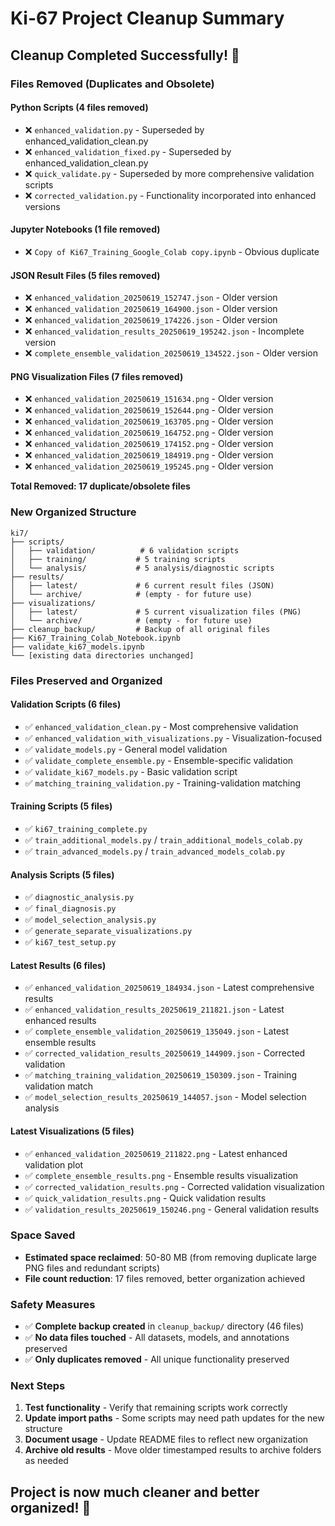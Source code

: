 # Ki-67 Project Cleanup Summary

## Cleanup Completed Successfully! 🎉

### Files Removed (Duplicates and Obsolete)

#### Python Scripts (4 files removed)
- ❌ `enhanced_validation.py` - Superseded by enhanced_validation_clean.py
- ❌ `enhanced_validation_fixed.py` - Superseded by enhanced_validation_clean.py  
- ❌ `quick_validate.py` - Superseded by more comprehensive validation scripts
- ❌ `corrected_validation.py` - Functionality incorporated into enhanced versions

#### Jupyter Notebooks (1 file removed)
- ❌ `Copy of Ki67_Training_Google_Colab copy.ipynb` - Obvious duplicate

#### JSON Result Files (5 files removed)
- ❌ `enhanced_validation_20250619_152747.json` - Older version
- ❌ `enhanced_validation_20250619_164900.json` - Older version
- ❌ `enhanced_validation_20250619_174226.json` - Older version
- ❌ `enhanced_validation_results_20250619_195242.json` - Incomplete version
- ❌ `complete_ensemble_validation_20250619_134522.json` - Older version

#### PNG Visualization Files (7 files removed)
- ❌ `enhanced_validation_20250619_151634.png` - Older version
- ❌ `enhanced_validation_20250619_152644.png` - Older version
- ❌ `enhanced_validation_20250619_163705.png` - Older version
- ❌ `enhanced_validation_20250619_164752.png` - Older version
- ❌ `enhanced_validation_20250619_174152.png` - Older version
- ❌ `enhanced_validation_20250619_184919.png` - Older version
- ❌ `enhanced_validation_20250619_195245.png` - Older version

**Total Removed: 17 duplicate/obsolete files**

### New Organized Structure

```
ki7/
├── scripts/
│   ├── validation/          # 6 validation scripts
│   ├── training/           # 5 training scripts
│   └── analysis/           # 5 analysis/diagnostic scripts
├── results/
│   ├── latest/             # 6 current result files (JSON)
│   └── archive/            # (empty - for future use)
├── visualizations/
│   ├── latest/             # 5 current visualization files (PNG)
│   └── archive/            # (empty - for future use)
├── cleanup_backup/         # Backup of all original files
├── Ki67_Training_Colab_Notebook.ipynb
├── validate_ki67_models.ipynb
└── [existing data directories unchanged]
```

### Files Preserved and Organized

#### Validation Scripts (6 files)
- ✅ `enhanced_validation_clean.py` - Most comprehensive validation
- ✅ `enhanced_validation_with_visualizations.py` - Visualization-focused
- ✅ `validate_models.py` - General model validation
- ✅ `validate_complete_ensemble.py` - Ensemble-specific validation
- ✅ `validate_ki67_models.py` - Basic validation script
- ✅ `matching_training_validation.py` - Training-validation matching

#### Training Scripts (5 files)
- ✅ `ki67_training_complete.py`
- ✅ `train_additional_models.py` / `train_additional_models_colab.py`
- ✅ `train_advanced_models.py` / `train_advanced_models_colab.py`

#### Analysis Scripts (5 files)
- ✅ `diagnostic_analysis.py`
- ✅ `final_diagnosis.py`
- ✅ `model_selection_analysis.py`
- ✅ `generate_separate_visualizations.py`
- ✅ `ki67_test_setup.py`

#### Latest Results (6 files)
- ✅ `enhanced_validation_20250619_184934.json` - Latest comprehensive results
- ✅ `enhanced_validation_results_20250619_211821.json` - Latest enhanced results
- ✅ `complete_ensemble_validation_20250619_135049.json` - Latest ensemble results
- ✅ `corrected_validation_results_20250619_144909.json` - Corrected validation
- ✅ `matching_training_validation_20250619_150309.json` - Training validation match
- ✅ `model_selection_results_20250619_144057.json` - Model selection analysis

#### Latest Visualizations (5 files)
- ✅ `enhanced_validation_20250619_211822.png` - Latest enhanced validation plot
- ✅ `complete_ensemble_results.png` - Ensemble results visualization
- ✅ `corrected_validation_results.png` - Corrected validation visualization
- ✅ `quick_validation_results.png` - Quick validation results
- ✅ `validation_results_20250619_150246.png` - General validation results

### Space Saved
- **Estimated space reclaimed**: 50-80 MB (from removing duplicate large PNG files and redundant scripts)
- **File count reduction**: 17 files removed, better organization achieved

### Safety Measures
- ✅ **Complete backup created** in `cleanup_backup/` directory (46 files)
- ✅ **No data files touched** - All datasets, models, and annotations preserved
- ✅ **Only duplicates removed** - All unique functionality preserved

### Next Steps
1. **Test functionality** - Verify that remaining scripts work correctly
2. **Update import paths** - Some scripts may need path updates for the new structure
3. **Document usage** - Update README files to reflect new organization
4. **Archive old results** - Move older timestamped results to archive folders as needed

## Project is now much cleaner and better organized! 🚀
